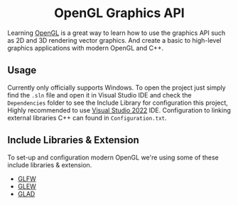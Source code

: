 <h1 align="center">OpenGL Graphics API</h1>

Learning [OpenGL](https://www.opengl.org//) is a great way to learn how to use the graphics API such as 2D and 3D rendering vector graphics. And create a basic to high-level graphics applications with modern OpenGL and C++.

## Usage
Currently only officially supports Windows. To open the project just simply find the ```.sln``` file and open it in Visual Studio IDE and check the ```Dependencies``` folder to see the Include Library for configuration this project, Highly recommended to use [Visual Studio 2022](https://visualstudio.microsoft.com/downloads/) IDE. Configuration to linking external libraries C++ can found in ```Configuration.txt```.

## Include Libraries & Extension
To set-up and configuration modern OpenGL we're using some of these include libraries & extension.
- [GLFW](https://www.glfw.org/)
- [GLEW](http://glew.sourceforge.net/)
- [GLAD](https://glad.dav1d.de/)
